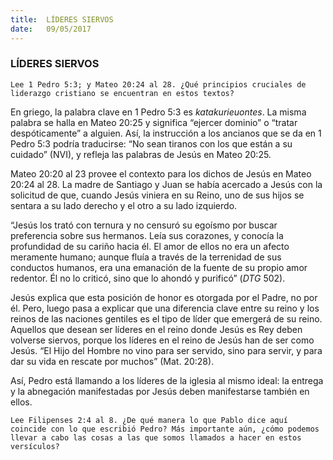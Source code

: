 ```yaml
---
title:  LÍDERES SIERVOS
date:   09/05/2017
---
```


### LÍDERES SIERVOS

`Lee 1 Pedro 5:3; y Mateo 20:24 al 28. ¿Qué principios cruciales de liderazgo cristiano se encuentran en estos textos?`
 
En griego, la palabra clave en 1 Pedro 5:3 es *katakurieuontes*. La misma palabra se halla en Mateo 20:25 y  significa “ejercer dominio” o “tratar despóticamente” a alguien. Así, la instrucción a los ancianos que se da en 1  Pedro 5:3 podría traducirse: “No sean tiranos con los que están a su cuidado” (NVI), y refleja las palabras de Jesús en Mateo 20:25. 

Mateo 20:20 al 23 provee el contexto para los dichos de Jesús en Mateo 20:24 al 28. La madre de Santiago y  Juan se había acercado a Jesús con la solicitud de que, cuando Jesús viniera en su Reino, uno de sus hijos se  sentara a su lado derecho y el otro a su lado izquierdo. 

“Jesús los trató con ternura y no censuró su egoísmo por buscar preferencia sobre sus hermanos. Leía sus  corazones, y conocía la profundidad de su cariño hacia él. El amor de ellos no era un afecto meramente  humano; aunque fluía a través de la terrenidad de sus conductos humanos, era una emanación de la fuente de  su propio amor redentor. Él no lo criticó, sino que lo ahondó y purificó” (*DTG* 502).

Jesús explica que esta posición de honor es otorgada por el Padre, no por él. Pero, luego pasa a explicar que  una diferencia clave entre su reino y los reinos de las naciones gentiles es el tipo de líder que emergerá de su  reino. Aquellos que desean ser líderes en el reino donde Jesús es Rey deben volverse siervos, porque los líderes  en el reino de Jesús han de ser como Jesús. “El Hijo del Hombre no vino para ser servido, sino para servir, y para  dar su vida en rescate por muchos” (Mat. 20:28).

Así, Pedro está llamando a los líderes de la iglesia al mismo ideal: la entrega y la abnegación manifestadas por  Jesús deben manifestarse también en ellos. 

`Lee Filipenses 2:4 al 8. ¿De qué manera lo que Pablo dice aquí  coincide con lo que escribió Pedro? Más importante aún, ¿cómo podemos llevar a cabo las cosas a las que somos llamados a hacer en estos versículos?` 